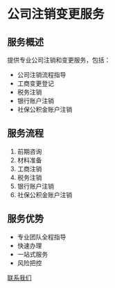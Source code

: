# 公司注销变更服务

## 服务概述
提供专业公司注销和变更服务，包括：
- 公司注销流程指导
- 工商变更登记
- 税务注销
- 银行账户注销
- 社保公积金账户注销

## 服务流程
1. 前期咨询
2. 材料准备
3. 工商注销
4. 税务注销
5. 银行账户注销
6. 社保公积金账户注销

## 服务优势
- 专业团队全程指导
- 快速办理
- 一站式服务
- 风险把控

[联系我们](#)
